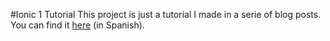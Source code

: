 #Ionic 1 Tutorial
This project is just a tutorial I made in a serie of blog posts. You can find it [here](https://josejimenez.info/blog/) (in Spanish).
